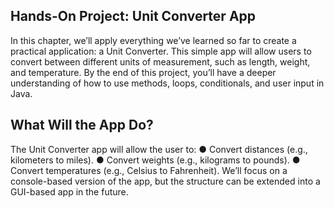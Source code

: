  ## Hands-On Project: Unit Converter App
 In this chapter, we’ll apply everything we’ve learned so far to create a practical
 application: a Unit Converter. This simple app will allow users to convert between
 different units of measurement, such as length, weight, and temperature. By the end of
 this project, you’ll have a deeper understanding of how to use methods, loops,
 conditionals, and user input in Java.
 ## What Will the App Do?
 The Unit Converter app will allow the user to:
 ●       Convert distances (e.g., kilometers to miles).
 ●       Convert weights (e.g., kilograms to pounds).
 ●       Convert temperatures (e.g., Celsius to Fahrenheit).
 We’ll focus on a console-based version of the app, but the structure can be extended
 into a GUI-based app in the future.
